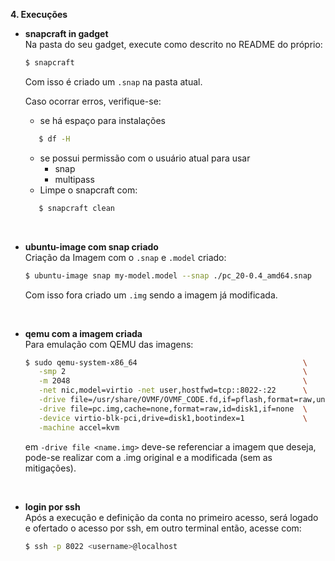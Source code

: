 **4. Execuções**
   * **snapcraft in gadget**\
     Na pasta do seu gadget, execute como descrito no README do próprio:
     ~~~bash
     $ snapcraft 
     ~~~ 
     Com isso é criado um `.snap` na pasta atual.

     Caso ocorrar erros, verifique-se:
      - se há espaço para instalações 
      ~~~bash 
         $ df -H
      ~~~
      - se possui permissão com o usuário atual para usar
        - snap
        - multipass
      - Limpe o snapcraft com:
      ~~~bash
         $ snapcraft clean 
      ~~~ 
<br/>

   * **ubuntu-image com snap criado**\
    Criação da Imagem com o `.snap` e `.model` criado:
      ~~~ bash
      $ ubuntu-image snap my-model.model --snap ./pc_20-0.4_amd64.snap
      ~~~ 
      Com isso fora criado um `.img` sendo a imagem já modificada.
<br/>

   * **qemu com a imagem criada**\
    Para emulação com QEMU das imagens:
      ~~~ bash
      $ sudo qemu-system-x86_64                                     \
         -smp 2                                                     \
         -m 2048                                                    \
         -net nic,model=virtio -net user,hostfwd=tcp::8022-:22      \
         -drive file=/usr/share/OVMF/OVMF_CODE.fd,if=pflash,format=raw,unit=0,readonly=on \
         -drive file=pc.img,cache=none,format=raw,id=disk1,if=none  \
         -device virtio-blk-pci,drive=disk1,bootindex=1             \
         -machine accel=kvm 
      ~~~ 
      em `-drive file <name.img>` deve-se referenciar a imagem que deseja, pode-se realizar com a .img original e a modificada (sem as mitigações).
<br/>

   * **login por ssh**\
    Após a execução e definição da conta no primeiro acesso, será logado e ofertado o acesso por ssh, em outro terminal então, acesse com:
   
      ~~~bash
      $ ssh -p 8022 <username>@localhost
      ~~~
  